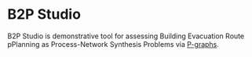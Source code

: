 # B2P Studio

B2P Studio is demonstrative tool for assessing Building Evacuation Route pPlanning as Process-Network Synthesis Problems via [P-graphs](https://p-graph.org/).
